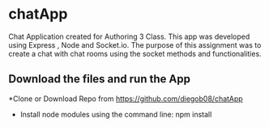 # chatApp #

Chat Application created for Authoring 3 Class. This app was developed using Express , Node and Socket.io. The purpose of this assignment was to create a chat with chat rooms using the socket methods and functionalities.

## Download the files and run the App ##

  *Clone or Download Repo from https://github.com/diegob08/chatApp

  * Install node modules using the command line: npm install

  
